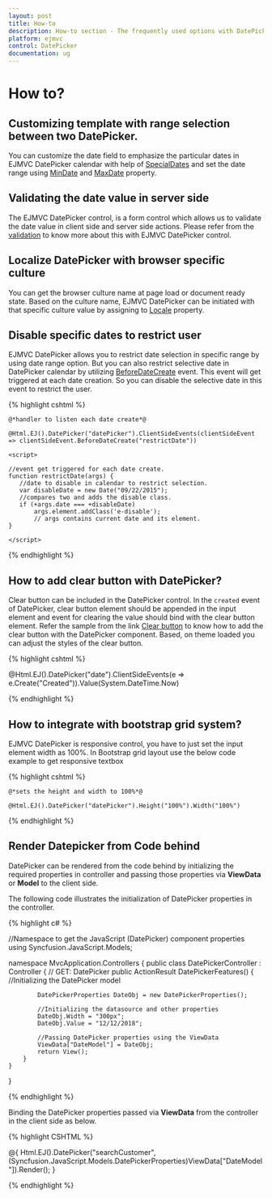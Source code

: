 ```yaml
---
layout: post
title: How-to
description: How-to section - The frequently used options with DatePicker 
platform: ejmvc
control: DatePicker
documentation: ug
---
```

# How to?

## Customizing template with range selection between two DatePicker. 

You can customize the date field to emphasize the particular dates in EJMVC DatePicker calendar with help of [SpecialDates](http://help.syncfusion.com/js/api/ejdatepicker#members:specialdates) and set the date range using [MinDate](http://help.syncfusion.com/js/api/ejdatepicker#members:mindate) and [MaxDate](http://help.syncfusion.com/js/api/ejdatepicker#members:maxdate) property. 

## Validating the date value in server side
	
The EJMVC DatePicker control, is a form control which  allows us to validate the date value in client side and server side actions. Please refer from the [validation](https://www.syncfusion.com/kb/5433/how-to-achieve-the-required-field-validation-for-datepicker-control-in-asp-net-mvc) to know more about this with EJMVC DatePicker control.

## Localize DatePicker with browser specific culture

You can get the browser culture name at page load or document ready state. Based on the culture name, EJMVC DatePicker can be initiated with that specific culture value by assigning to [Locale](http://help.syncfusion.com/js/api/ejdatepicker#members:locale) property. 

## Disable specific dates to restrict user

EJMVC DatePicker allows you to restrict date selection in specific range by using date range option. But you can also restrict selective date in DatePicker calendar by utilizing [BeforeDateCreate](http://help.syncfusion.com/js/api/ejdatepicker#events:beforedatecreate) event. This event will get triggered at each date creation. So you can disable the selective date in this event to restrict the user.

{% highlight cshtml %}

    @*handler to listen each date create*@

    @Html.EJ().DatePicker("datePicker").ClientSideEvents(clientSideEvent => clientSideEvent.BeforeDateCreate("restrictDate"))

    <script>   
   
    //event get triggered for each date create.
    function restrictDate(args) {
       //date to disable in calendar to restrict selection.
       var disableDate = new Date("09/22/2015"); 
       //compares two and adds the disable class.
       if (+args.date === +disableDate)                
           args.element.addClass('e-disable');  
           // args contains current date and its element.          
    }
         
    </script>


{% endhighlight %}

## How to add clear button with DatePicker?

Clear button can be included in the DatePicker control. In the `created` event of DatePicker, clear button element should be appended in the input element and event for clearing the value should bind with the clear button element. Refer the sample from the link [Clear button](http://jsplayground.syncfusion.com/mmdn4d0q) to know how to add the clear button with the DatePicker component. Based, on theme loaded you can adjust the styles of the clear button.

{% highlight cshtml %}

@Html.EJ().DatePicker("date").ClientSideEvents(e => e.Create("Created")).Value(System.DateTime.Now)


<script>
    function Created(e) {
        if (this.innerWrapper.find('.e-clear-date').length == 0) {
            this.innerWrapper.append("<span class='e-clear-date e-icon'></span>"); // create and append the 'div' element to the calendar
            this._on($('.e-clear-date', this.innerWrapper), "click", function () { this.option('value', null); if (!this.model.displayInline) this.hide(); }); // bind the 'Click' event to that 'div' element
        }
    }
</script>

<style>
    /*styles for clear button*/ 
    .e-clear-date {
        text-align: center;
        position: absolute;
        right: 24px;
        top: 0;
        background: #ececec;
        width: 21px !important;
        height: 100% !important;
        margin-top: -16px !important;
    }

    .e-clear-date:hover {
        background: #86cbea;
        cursor: pointer;
    }

    .e-clear-date:before {
        content: "\e605";
        font-size: 16px;
        line-height: 1.8;
    }
    /*end of styles*/ 
</style>

{% endhighlight %}

## How to integrate with bootstrap grid system? 

EJMVC DatePicker is responsive control, you have to just set the input element width as 100%. In Bootstrap grid layout use the below code example to get responsive textbox 

{% highlight cshtml %}

    @*sets the height and width to 100%*@

    @Html.EJ().DatePicker("datePicker").Height("100%").Width("100%")


{% endhighlight %}

## Render Datepicker from Code behind

DatePicker can be rendered from the code behind by initializing the required properties in controller and passing those properties via **ViewData** or **Model** to the client side.

The following code illustrates the initialization of DatePicker properties in the controller.

{% highlight c# %}

//Namespace to get the JavaScript (DatePicker) component properties
using Syncfusion.JavaScript.Models;

namespace MvcApplication.Controllers
{
    public class DatePickerController : Controller
    {
        // GET: DatePicker
        public ActionResult DatePickerFeatures()
        {
            //Initializing the DatePicker model

            DatePickerProperties DateObj = new DatePickerProperties();

            //Initializing the datasource and other properties
            DateObj.Width = "300px";
            DateObj.Value = "12/12/2018";

            //Passing DatePicker properties using the ViewData
            ViewData["DateModel"] = DateObj;
            return View();
        }
    }
}

{% endhighlight %}

Binding the DatePicker properties passed via **ViewData** from the controller in the client side as below.

{% highlight CSHTML %}

@{
    Html.EJ().DatePicker("searchCustomer",(Syncfusion.JavaScript.Models.DatePickerProperties)ViewData["DateModel"]).Render();
}

{% endhighlight %}
